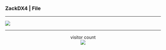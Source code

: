 ### ZackDX4 | File



---



<a href=#><img src="https://thumbs.gfycat.com/HonorableHighlevelAnt-size_restricted.gif"></a>



---



<p align="center"> 
  visitor count<br>
  <img src="https://profile-counter.glitch.me/insolitum/count.svg" />
</p>
